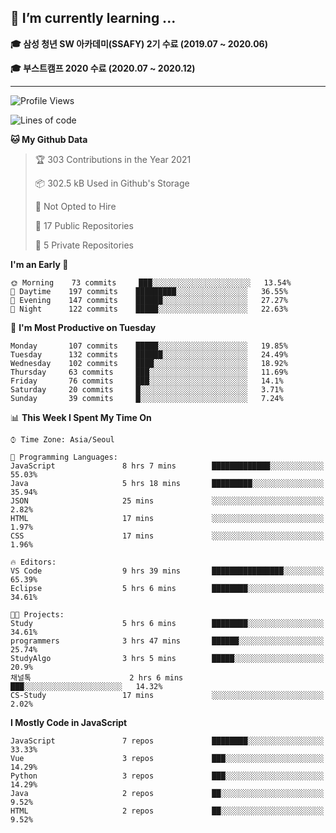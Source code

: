 ## 🌱 I’m currently learning ...

**🎓 삼성 청년 SW 아카데미(SSAFY) 2기 수료 (2019.07 ~ 2020.06)**

**🎓 부스트캠프 2020 수료 (2020.07 ~ 2020.12)**
 
-----

<!--START_SECTION:waka-->
![Profile Views](http://img.shields.io/badge/Profile%20Views-4-blue)

![Lines of code](https://img.shields.io/badge/From%20Hello%20World%20I%27ve%20Written-2.9%20million%20lines%20of%20code-blue)

**🐱 My Github Data** 

> 🏆 303 Contributions in the Year 2021
 > 
> 📦 302.5 kB Used in Github's Storage 
 > 
> 🚫 Not Opted to Hire
 > 
> 📜 17 Public Repositories 
 > 
> 🔑 5 Private Repositories  
 > 
**I'm an Early 🐤** 

```text
🌞 Morning    73 commits     ███░░░░░░░░░░░░░░░░░░░░░░   13.54% 
🌆 Daytime    197 commits    █████████░░░░░░░░░░░░░░░░   36.55% 
🌃 Evening    147 commits    ██████░░░░░░░░░░░░░░░░░░░   27.27% 
🌙 Night      122 commits    █████░░░░░░░░░░░░░░░░░░░░   22.63%

```
📅 **I'm Most Productive on Tuesday** 

```text
Monday       107 commits    █████░░░░░░░░░░░░░░░░░░░░   19.85% 
Tuesday      132 commits    ██████░░░░░░░░░░░░░░░░░░░   24.49% 
Wednesday    102 commits    ████░░░░░░░░░░░░░░░░░░░░░   18.92% 
Thursday     63 commits     ███░░░░░░░░░░░░░░░░░░░░░░   11.69% 
Friday       76 commits     ███░░░░░░░░░░░░░░░░░░░░░░   14.1% 
Saturday     20 commits     █░░░░░░░░░░░░░░░░░░░░░░░░   3.71% 
Sunday       39 commits     █░░░░░░░░░░░░░░░░░░░░░░░░   7.24%

```


📊 **This Week I Spent My Time On** 

```text
⌚︎ Time Zone: Asia/Seoul

💬 Programming Languages: 
JavaScript               8 hrs 7 mins        █████████████░░░░░░░░░░░░   55.03% 
Java                     5 hrs 18 mins       █████████░░░░░░░░░░░░░░░░   35.94% 
JSON                     25 mins             ░░░░░░░░░░░░░░░░░░░░░░░░░   2.82% 
HTML                     17 mins             ░░░░░░░░░░░░░░░░░░░░░░░░░   1.97% 
CSS                      17 mins             ░░░░░░░░░░░░░░░░░░░░░░░░░   1.96%

🔥 Editors: 
VS Code                  9 hrs 39 mins       ████████████████░░░░░░░░░   65.39% 
Eclipse                  5 hrs 6 mins        ████████░░░░░░░░░░░░░░░░░   34.61%

🐱‍💻 Projects: 
Study                    5 hrs 6 mins        ████████░░░░░░░░░░░░░░░░░   34.61% 
programmers              3 hrs 47 mins       ██████░░░░░░░░░░░░░░░░░░░   25.74% 
StudyAlgo                3 hrs 5 mins        █████░░░░░░░░░░░░░░░░░░░░   20.9% 
채널톡                      2 hrs 6 mins        ███░░░░░░░░░░░░░░░░░░░░░░   14.32% 
CS-Study                 17 mins             ░░░░░░░░░░░░░░░░░░░░░░░░░   2.02%

```

**I Mostly Code in JavaScript** 

```text
JavaScript               7 repos             ████████░░░░░░░░░░░░░░░░░   33.33% 
Vue                      3 repos             ███░░░░░░░░░░░░░░░░░░░░░░   14.29% 
Python                   3 repos             ███░░░░░░░░░░░░░░░░░░░░░░   14.29% 
Java                     2 repos             ██░░░░░░░░░░░░░░░░░░░░░░░   9.52% 
HTML                     2 repos             ██░░░░░░░░░░░░░░░░░░░░░░░   9.52%

```



<!--END_SECTION:waka-->
